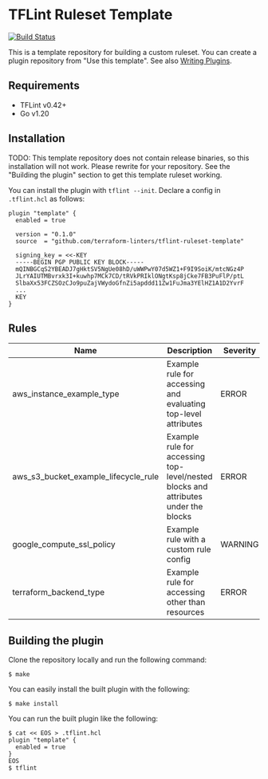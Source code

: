 # TFLint Ruleset Template
[![Build Status](https://github.com/terraform-linters/tflint-ruleset-template/workflows/build/badge.svg?branch=main)](https://github.com/terraform-linters/tflint-ruleset-template/actions)

This is a template repository for building a custom ruleset. You can create a plugin repository from "Use this template". See also [Writing Plugins](https://github.com/terraform-linters/tflint/blob/master/docs/developer-guide/plugins.md).

## Requirements

- TFLint v0.42+
- Go v1.20

## Installation

TODO: This template repository does not contain release binaries, so this installation will not work. Please rewrite for your repository. See the "Building the plugin" section to get this template ruleset working.

You can install the plugin with `tflint --init`. Declare a config in `.tflint.hcl` as follows:

```hcl
plugin "template" {
  enabled = true

  version = "0.1.0"
  source  = "github.com/terraform-linters/tflint-ruleset-template"

  signing_key = <<-KEY
  -----BEGIN PGP PUBLIC KEY BLOCK-----
  mQINBGCqS2YBEADJ7gHktSV5NgUe08hD/uWWPwY07d5WZ1+F9I9SoiK/mtcNGz4P
  JLrYAIUTMBvrxk3I+kuwhp7MCk7CD/tRVkPRIklONgtKsp8jCke7FB3PuFlP/ptL
  SlbaXx53FCZSOzCJo9puZajVWydoGfnZi5apddd11Zw1FuJma3YElHZ1A1D2YvrF
  ...
  KEY
}
```

## Rules

|Name|Description|Severity|Enabled|Link|
| --- | --- | --- | --- | --- |
|aws_instance_example_type|Example rule for accessing and evaluating top-level attributes|ERROR|✔||
|aws_s3_bucket_example_lifecycle_rule|Example rule for accessing top-level/nested blocks and attributes under the blocks|ERROR|✔||
|google_compute_ssl_policy|Example rule with a custom rule config|WARNING|✔||
|terraform_backend_type|Example rule for accessing other than resources|ERROR|✔||

## Building the plugin

Clone the repository locally and run the following command:

```
$ make
```

You can easily install the built plugin with the following:

```
$ make install
```

You can run the built plugin like the following:

```
$ cat << EOS > .tflint.hcl
plugin "template" {
  enabled = true
}
EOS
$ tflint
```
